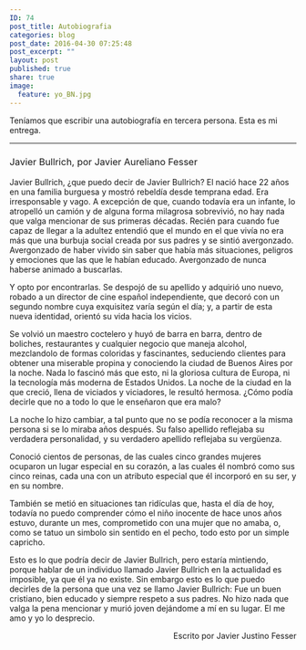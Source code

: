 ```yaml
---
ID: 74
post_title: Autobiografia
categories: blog
post_date: 2016-04-30 07:25:48
post_excerpt: ""
layout: post
published: true
share: true
image:
  feature: yo_BN.jpg
---
```

Teníamos que escribir una autobiografía en tercera persona. Esta es mi entrega.

<hr />

<p>
<h3><span style="font-weight: 400;">Javier Bullrich, por Javier Aureliano Fesser</span></h3>
<span style="font-weight: 400;">Javier Bullrich, ¿que puedo decir de Javier Bullrich? El nació hace 22 años en una familia burguesa y mostró rebeldía desde temprana edad. Era irresponsable y vago. A excepción de que, cuando todavía era un infante, lo atropelló un camión y de alguna forma milagrosa sobrevivió, no hay nada que valga mencionar de sus primeras décadas. Recién para cuando fue capaz de llegar a la adultez entendió que el mundo en el que vivía no era más que una burbuja social creada por sus padres y se sintió avergonzado. Avergonzado de haber vivido sin saber que había más situaciones, peligros y emociones que las que le habían educado. Avergonzado de nunca haberse animado a buscarlas.</span>

<span style="font-weight: 400;">Y opto por encontrarlas. Se despojó de su apellido y adquirió uno nuevo, robado a un director de cine español independiente, que decoró con un segundo nombre cuya exquisitez varía según el día; y, a partir de esta nueva identidad, orientó su vida hacia los vicios.</span>

<span style="font-weight: 400;">Se volvió un maestro coctelero y huyó de barra en barra, dentro de boliches, restaurantes y cualquier negocio que maneja alcohol, mezclandolo de formas coloridas y fascinantes, seduciendo clientes para obtener una miserable propina y conociendo la ciudad de Buenos Aires por la noche. Nada lo fascinó más que esto, ni la gloriosa cultura de Europa, ni la tecnología más moderna de Estados Unidos. La noche de la ciudad en la que creció, llena de viciados y viciadores, le resultó hermosa. ¿Cómo podía decirle que no a todo lo que le enseñaron que era malo?</span>

<span style="font-weight: 400;">La noche lo hizo cambiar, a tal punto que no se podía reconocer a la misma persona si se lo miraba años después. Su falso apellido reflejaba su verdadera personalidad, y su verdadero apellido reflejaba su vergüenza.</span>

<span style="font-weight: 400;">Conoció cientos de personas, de las cuales cinco grandes mujeres ocuparon un lugar especial en su corazón, a las cuales él nombró como sus cinco reinas, cada una con un atributo especial que él incorporó en su ser, y en su nombre.</span>

<span style="font-weight: 400;">También se metió en situaciones tan ridículas que, hasta el día de hoy, todavía no puedo comprender cómo el niño inocente de hace unos años estuvo, durante un mes, comprometido con una mujer que no amaba, o, como se tatuo un simbolo sin sentido en el pecho, todo esto por un simple capricho.</span>

<span style="font-weight: 400;">Esto es lo que podría decir de Javier Bullrich, pero estaría mintiendo, porque hablar de un individuo llamado Javier Bullrich en la actualidad es imposible, ya que él ya no existe. Sin embargo esto es lo que puedo decirles de la persona que una vez se llamo Javier Bullrich: Fue un buen cristiano, bien educado y siempre respeto a sus padres. No hizo nada que valga la pena mencionar y murió joven dejándome a mí en su lugar. El me amo y yo lo desprecio.</span>
<p style="text-align: right;"><span style="font-weight: 400;">Escrito por Javier Justino Fesser</span></p>